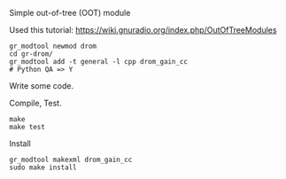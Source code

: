 Simple out-of-tree (OOT) module

Used this tutorial: https://wiki.gnuradio.org/index.php/OutOfTreeModules

```
gr_modtool newmod drom
cd gr-drom/
gr_modtool add -t general -l cpp drom_gain_cc
# Python QA => Y
```

Write some code.

Compile, Test.

```
make
make test
```

Install

```
gr_modtool makexml drom_gain_cc
sudo make install
```
